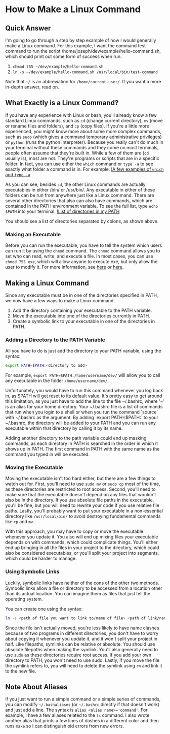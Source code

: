 # How to Make a Linux Command

## Quick Answer

I'm going to go through a step by step example of how I would generally make a Linux command.
For this example, I want the command test-command to run the script /home/joseph/dev/example/hello-command.sh, which should print out some form of success when run.

1.  `chmod 755 ~/dev/example/hello-command.sh`
2.  `ln -s ~/dev/example/hello-command.sh /usr/local/bin/test-command`

Note that `~/` is an abbreviation for `/home/current-user/`.
If you want a more in-depth answer, read on.

## What Exactly is a Linux Command?

If you have any experience with Linux or bash, you'll already know a few standard Linux commands, such as `cd` (change current directory), `mv` (move or rename files and folders), and `cp` (copy files).
If you're a little more experienced, you might know more about some more complex commands, such as `sudo` (which gives a command temporary administrative privileges) or `python` (runs the python interpreter).
Because you really can't do much in your terminal without these commands and they come on most terminals, people often assume that they're built in.
While a few of them are (`cd` usually is), most are not.
They're programs or scripts that are in a specific folder.
In fact, you can use either the `which` command or `type -a` to see exactly what folder a command is in.
For example:
[!A few examples of `which` and `type -a`](which-type-examples.xcf)

As you can see, besides `cd`, the other Linux commands are actually executables in either /bin/ or /usr/bin/.
Any executable in either of these folders can be run from anywhere just like a Linux command.
There are several other directories that also can also have commands, which are contained in the PATH environment variable.
To see the full list, type `echo $PATH` into your terminal.
[!List of directories in my PATH](path-examples.xcf)

You should see a list of directories separated by colons, as shown above.

### Making an Executable

Before you can run the executable, you have to tell the system which users can run it by using the `chmod` command.
The `chmod` command allows you to set who can read, write, and execute a file.
In most cases, you can use `chmod 755 exe`, which will allow anyone to execute exe, but only allow the user to modify it.
For more information, see [here](https://askubuntu.com/questions/932713/what-is-the-difference-between-chmod-x-and-chmod-755) or [here](https://www.thegeekstuff.com/2010/06/chmod-command-examples/).

## Making a Linux Command

Since any executable must be in one of the directories specified in PATH, we now have a few ways to make a Linux command.

1.  Add the directory containing your executable to the PATH variable.
2.  Move the executable into one of the directories currently in PATH.
3.  Create a symbolic link to your executable in one of the directories in PATH.

### Adding a Directory to the PATH Variable

All you have to do is just add the directory to your PATH variable, using the syntax:
```bash
export PATH=$PATH:<directory to add>
```
For example, `export PATH=$PATH:/home/username/dev/` will allow you to call any executable in the folder `/home/username/dev/`.

Unfortunately, you would have to run this command whenever you log back in, as $PATH will get reset to its default value.
It's pretty easy to get around this limitation, as you just have to add the line to the file ~/.bashrc, where '~' is an alias for your home directory.
Your ~/.bashrc file is a list of commands that run when you login to a shell or when you run the command `source` with ~/.bashrc as the argument.
By adding `export PATH=$PATH:<directory to add>` to your ~/.bashrc, the directory will be added to your PATH and you can run any executable within that directory by calling it by its name.

Adding another directory to the path variable could end up masking commands, as each directory in PATH is searched in the order in which it shows up in PATH.
The first command in PATH with the same name as the command you typed in will be executed.

### Moving the Executable

Moving the executable isn't too hard either, but there are a few things to watch out for.
First, you'll need to use `sudo mv` or `sudo cp` most of the time, as these directories are restricted to root access.
Second, you'll need to make sure that the executable doesn't depend on any files that wouldn't also be in the directory.
If you use absolute file paths in the executable, you'll be fine, but you will need to rewrite your code if you use relative file paths.
Lastly, you'll probably want to put your executable in a non-essential directory like `/usr/local/bin/` to avoid destroying fundamental commands like `cp` and `mv`.

With this approach, you may have to copy or move the executable whenever you update it.
You also will end up mixing files your executable depends on with commands, which could complicate things.
You'll either end up bringing in all the files in your project to the directory, which could also be considered executables, or you'll split your project into segments, which could be harder to manage.

### Using Symbolic Links

Luckily, symbolic links have neither of the cons of the other two methods.
Symbolic links allow a file or directory to be accessed from a location other than its actual location.
You can imagine them as files that just tell the operating system.

You can create one using the syntax:
```bash
ln -s <path of file you want to link to/name of file> <path of link/name of link>
```

Since the file isn't actually moved, you're less likely to have name clashes because of two programs in different directories, you don't have to worry about copying it whenever you update it, and it won't split your project in half.
Like filepaths, symlinks can be relative or absolute.
You should use absolute filepaths when making the symlink.
You'll also generally need to use `sudo` as these directories require root access.
If you add your own directory to PATH, you won't need to use sudo.
Lastly, if you move the file the symlink refers to, you will need to delete the symlink using `rm` and link it to the new file.

## Note About Aliases

If you just want to run a simple command or a simple series of commands, you can modify `~/.bashaliases` (or `~/.bashrc` directly if that doesn't work) and just add a line. 
The syntax is `alias <alias name>='command'`.
For example, I have a few aliases related to the `ls` command.
I also wrote another alias that prints a few lines of dashes in a different color and then runs `make` so I can distinguish old errors from new errors.

